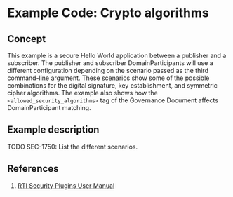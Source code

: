 # Example Code: Crypto algorithms

## Concept

This example is a secure Hello World application between a publisher and a
subscriber. The publisher and subscriber DomainParticipants will use a different
configuration depending on the scenario passed as the third command-line
argument. These scenarios show some of the possible combinations for the digital
signature, key establishment, and symmetric cipher algorithms. The example also
shows how the `<allowed_security_algorithms>` tag of the Governance Document
affects DomainParticipant matching.


## Example description

TODO SEC-1750: List the different scenarios.

## References

1.  [RTI Security Plugins User Manual](https://community.rti.com/static/documentation/connext-dds/7.0.0/manuals/connext_dds_secure/users_manual/p2_core/cryptography.html#allowed-security-algorithms-domain-rule)
